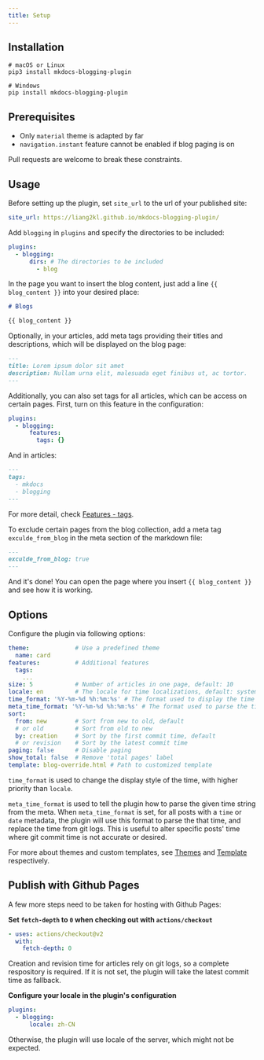 ```yaml
---
title: Setup
---
```


## Installation

```shell
# macOS or Linux
pip3 install mkdocs-blogging-plugin

# Windows
pip install mkdocs-blogging-plugin
```

## Prerequisites

- Only `material` theme is adapted by far
- `navigation.instant` feature cannot be enabled if blog paging is on

Pull requests are welcome to break these constraints.

## Usage

Before setting up the plugin, set `site_url` to the url of your published site:

``` yaml title="mkdocs.yml"
site_url: https://liang2kl.github.io/mkdocs-blogging-plugin/
```

Add `blogging` in `plugins` and specify the directories to be included:

``` yaml title="mkdocs.yml"
plugins:
  - blogging:
      dirs: # The directories to be included
        - blog
```

In the page you want to insert the blog content, just add a line `{{ blog_content }}` into your desired place:

```markdown title="blog index page"
# Blogs

{{ blog_content }}
```

Optionally, in your articles, add meta tags providing their titles and descriptions, which will be displayed on the blog page:

```markdown title="article"
---
title: Lorem ipsum dolor sit amet
description: Nullam urna elit, malesuada eget finibus ut, ac tortor.
---
```

Additionally, you can also set tags for all articles, which can be access on certain pages. First, turn on this feature in the configuration:

```yaml title="mkdocs.yml"
plugins:
  - blogging:
      features:
        tags: {}
```

And in articles:

```markdown title="article"
---
tags:
  - mkdocs
  - blogging
---
```

For more detail, check [Features - tags](features.md#tags).

To exclude certain pages from the blog collection, add a meta tag `exculde_from_blog` in the meta section of the markdown file:

```markdown title="article"
---
exculde_from_blog: true
---
```

And it's done! You can open the page where you insert `{{ blog_content }}` and see how it is working.

## Options

Configure the plugin via following options:

```yaml title="mkdocs.yml"
theme:             # Use a predefined theme
  name: card
features:          # Additional features
  tags:
    ...
size: 5            # Number of articles in one page, default: 10
locale: en         # The locale for time localizations, default: system's locale
time_format: '%Y-%m-%d %h:%m:%s' # The format used to display the time
meta_time_format: '%Y-%m-%d %h:%m:%s' # The format used to parse the time from meta
sort: 
  from: new        # Sort from new to old, default
  # or old         # Sort from old to new
  by: creation     # Sort by the first commit time, default
  # or revision    # Sort by the latest commit time
paging: false      # Disable paging
show_total: false  # Remove 'total pages' label
template: blog-override.html # Path to customized template
```

`time_format` is used to change the display style of the time, with higher priority than `locale`. 

`meta_time_format` is used to tell the plugin how to parse the given time string from the meta. 
When `meta_time_format` is set, for all posts with a `time` or `date` metadata, the plugin will
use this format to parse the that time, and replace the time from git logs. This is
useful to alter specific posts' time where git commit time is not accurate or desired.

For more about themes and custom templates, see [Themes](theme.md) and [Template](template.md) respectively.

## Publish with Github Pages

A few more steps need to be taken for hosting with Github Pages:

**Set `fetch-depth` to `0` when checking out with `actions/checkout`**

```yaml title="github action"
- uses: actions/checkout@v2
  with:
    fetch-depth: 0
```

Creation and revision time for articles rely on git logs, so a complete respository is required.
If it is not set, the plugin will take the latest commit time as fallback.

**Configure your locale in the plugin's configuration**

```yaml title="article"
plugins:
  - blogging:
      locale: zh-CN
```

Otherwise, the plugin will use locale of the server, which might not be expected.
